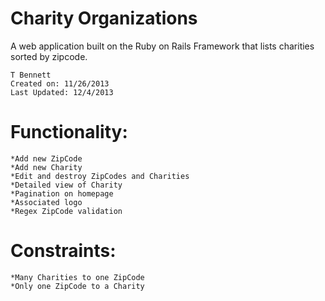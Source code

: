 Charity Organizations
======
A web application built on the Ruby on Rails Framework that lists charities sorted by zipcode.

	T Bennett
	Created on: 11/26/2013
	Last Updated: 12/4/2013

Functionality:
====
	*Add new ZipCode
	*Add new Charity
	*Edit and destroy ZipCodes and Charities
	*Detailed view of Charity
	*Pagination on homepage
	*Associated logo
	*Regex ZipCode validation 
	
Constraints:
====
	*Many Charities to one ZipCode
	*Only one ZipCode to a Charity



